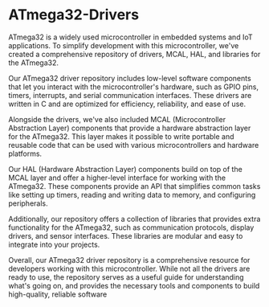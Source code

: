 # ATmega32-Drivers
ATmega32 is a widely used microcontroller in embedded systems and IoT applications. To simplify development with this microcontroller, we've created a comprehensive repository of drivers, MCAL, HAL, and libraries for the ATmega32.

Our ATmega32 driver repository includes low-level software components that let you interact with the microcontroller's hardware, such as GPIO pins, timers, interrupts, and serial communication interfaces. These drivers are written in C and are optimized for efficiency, reliability, and ease of use.

Alongside the drivers, we've also included MCAL (Microcontroller Abstraction Layer) components that provide a hardware abstraction layer for the ATmega32. This layer makes it possible to write portable and reusable code that can be used with various microcontrollers and hardware platforms.

Our HAL (Hardware Abstraction Layer) components build on top of the MCAL layer and offer a higher-level interface for working with the ATmega32. These components provide an API that simplifies common tasks like setting up timers, reading and writing data to memory, and configuring peripherals.

Additionally, our repository offers a collection of libraries that provides extra functionality for the ATmega32, such as communication protocols, display drivers, and sensor interfaces. These libraries are modular and easy to integrate into your projects.

Overall, our ATmega32 driver repository is a comprehensive resource for developers working with this microcontroller. While not all the drivers are ready to use, the repository serves as a useful guide for understanding what's going on, and provides the necessary tools and components to build high-quality, reliable software
